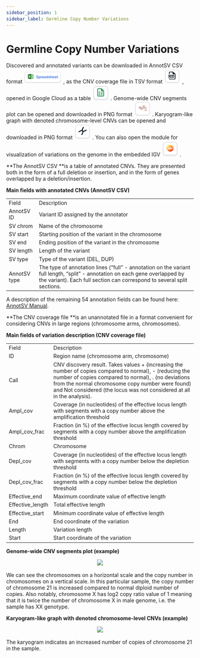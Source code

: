 ```yaml
---
sidebar_position: 1
sidebar_label: Germline Copy Number Variations
---
```


# Germline Copy Number Variations

Discovered and annotated variants can be downloaded in AnnotSV CSV format ![Table file](/img/eng/22-table-file.png) , 
as the CNV coverage file in TSV format ![CNV coverage file](/img/eng/23-cnv-coverage-file.png) , 
opened in Google Cloud as a table ![Google Cloud file](/img/eng/24-google-cloud-icon.png) .
Genome-wide CNV segments plot can be opened and downloaded in PNG format ![Plot file](/img/eng/25-plot_file.png) .
Karyogram-like graph with denoted chromosome-level CNVs can be opened and downloaded in PNG format ![Karyotype file](/img/eng/26_karyotype_file.png) .
You can also open the module for visualization of variations on the genome in the embedded IGV ![IGV](/img/eng/27_igv.png) .

**The AnnotSV CSV **is a table of annotated CNVs. They are presented both in the form of a full deletion or insertion, and in the form of genes overlapped by a deletion/insertion.

**Main fields with annotated CNVs (AnnotSV CSV)**

<table>
  <tr>
   <td>Field
   </td>
   <td>Description
   </td>
  </tr>
  <tr>
   <td>AnnotSV ID
   </td>
   <td>Variant ID assigned by the annotator
   </td>
  </tr>
  <tr>
   <td>SV chrom
   </td>
   <td>Name of the chromosome
   </td>
  </tr>
  <tr>
   <td>SV start
   </td>
   <td>Starting position of the variant in the chromosome
   </td>
  </tr>
  <tr>
   <td>SV end
   </td>
   <td>Ending position of the variant in the chromosome
   </td>
  </tr>
  <tr>
   <td>SV length
   </td>
   <td>Length of the variant
   </td>
  </tr>
  <tr>
   <td>SV type
   </td>
   <td>Type of the variant (DEL, DUP)
   </td>
  </tr>
  <tr>
   <td>AnnotSV type
   </td>
   <td>The type of annotation lines (“full” - annotation on the variant full length, “split” - annotation on each gene overlapped by the variant). Each full section can correspond to several split sections.
   </td>
  </tr>
</table>

A description of the remaining 54 annotation fields can be found here: [AnnotSV Manual](https://lbgi.fr/AnnotSV/Documentation/README.AnnotSV_latest.pdf).


**The CNV coverage file **is an unannotated file in a format convenient for considering CNVs in large regions (chromosome arms, chromosomes).

**Main fields of variation description (CNV coverage file)**

<table>
  <tr>
   <td>Field
   </td>
   <td>Description
   </td>
  </tr>
  <tr>
   <td>ID
   </td>
   <td>Region name (chromosome arm, chromosome)
   </td>
  </tr>
  <tr>
   <td>Call
   </td>
   <td>CNV discovery result. Takes values + (increasing the number of copies compared to normal), - (reducing the number of copies compared to normal), . (no deviations from the normal chromosome copy number were found) and Not considered (the locus was not considered at all in the analysis).
   </td>
  </tr>
  <tr>
   <td>Ampl_cov
   </td>
   <td>Coverage (in nucleotides) of the effective locus length with segments with a copy number above the amplification threshold
   </td>
  </tr>
  <tr>
   <td>Ampl_cov_frac
   </td>
   <td>Fraction (in %) of the effective locus length covered by segments with a copy number above the amplification threshold
   </td>
  </tr>
  <tr>
   <td>Chrom
   </td>
   <td>Chromosome
   </td>
  </tr>
  <tr>
   <td>Depl_cov
   </td>
   <td>Coverage (in nucleotides) of the effective locus length with segments with a copy number below the depletion threshold
   </td>
  </tr>
  <tr>
   <td>Depl_cov_frac
   </td>
   <td>Fraction (in %) of the effective locus length covered by segments with a copy number below the depletion threshold
   </td>
  </tr>
  <tr>
   <td>Effective_end
   </td>
   <td>Maximum coordinate value of effective length
   </td>
  </tr>
  <tr>
   <td>Effective_length
   </td>
   <td>Total effective length
   </td>
  </tr>
  <tr>
   <td>Effective_start
   </td>
   <td>Minimum coordinate value of effective length
   </td>
  </tr>
  <tr>
   <td>End
   </td>
   <td>End coordinate of the variation
   </td>
  </tr>
  <tr>
   <td>Length
   </td>
   <td>Variation length
   </td>
  </tr>
  <tr>
   <td>Start
   </td>
   <td>Start coordinate of the variation
   </td>
  </tr>
</table>


**Genome-wide CNV segments plot (example)**

<p align="center">
<img src={require('/img/eng/28-genome-wide-plot.png').default} width="800"/>
</p>

We can see the chromosomes on a horizontal scale and the copy number in chromosomes on a vertical scale. In this particular sample, the copy number of chromosome 21 is increased compared to normal diploid number of copies. Also notably, chromosome X has log2 copy ratio value of 1 meaning that it is twice the number of chromosome X in male genome, i.e. the sample has XX genotype.

**Karyogram-like graph with denoted chromosome-level CNVs (example)**

<p align="center">
<img src={require('/img/eng/29-karyotype-plot-example.png').default} width="500"/>
</p>

The karyogram indicates an increased number of copies of chromosome 21 in the sample.
